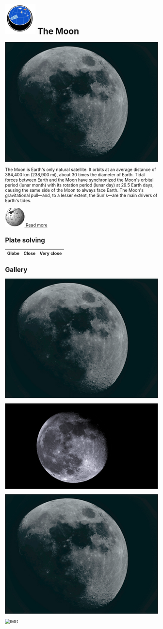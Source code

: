 # ![](..//Imaging//Common/pyl-tiny.png) The Moon
![](..//Imaging//HD/The_Moon+00+co.jpg)

The Moon is Earth's only natural satellite. It orbits at an average distance of 384,400 km (238,900 mi), about 30 times the diameter of Earth. Tidal forces between Earth and the Moon have synchronized the Moon's orbital period (lunar month) with its rotation period (lunar day) at 29.5 Earth days, causing the same side of the Moon to always face Earth. The Moon's gravitational pull—and, to a lesser extent, the Sun's—are the main drivers of Earth's tides.

[![](..//Imaging//Common/Wikipedia.png) Read more](https://en.wikipedia.org/wiki/Moon)
## Plate solving 

| Globe | Close | Very close |
| ----- | ----- | ----- |


## Gallery
![IMG](..//Imaging//HD/The_Moon+00+co.jpg) 

![IMG](..//Imaging//HD/The_Moon+01+co.jpg) 

![IMG](..//Imaging//HD/The_Moon+02+co.jpg) 

![IMG](..//Imaging//HD/The_Moon+03+co.jpg) 

